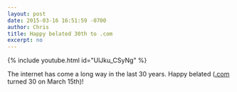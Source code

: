 ```yaml
---
layout: post
date: 2015-03-16 16:51:59 -0700
author: Chris
title: Happy belated 30th to .com
excerpt: no
---
```


{% include youtube.html id="UlJku_CSyNg" %}

The internet has come a long way in the last 30 years. Happy belated ([.com](https://iwantmyname.com/domains/com-domain-name-registration-for-commercial) turned 30 on March 15th)!